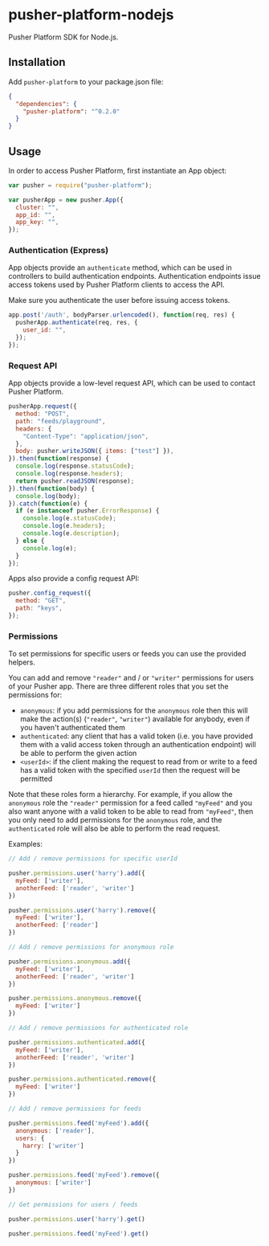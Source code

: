 # pusher-platform-nodejs

Pusher Platform SDK for Node.js.

## Installation

Add `pusher-platform` to your package.json file:

```json
{
  "dependencies": {
    "pusher-platform": "^0.2.0"
  }
}
```

## Usage

In order to access Pusher Platform, first instantiate an App object:

```js
var pusher = require("pusher-platform");

var pusherApp = new pusher.App({
  cluster: "",
  app_id: "",
  app_key: "",
});
```

### Authentication (Express)

App objects provide an `authenticate` method, which can be used in controllers
to build authentication endpoints. Authentication endpoints issue access tokens
used by Pusher Platform clients to access the API.

Make sure you authenticate the user before issuing access tokens.

```js
app.post('/auth', bodyParser.urlencoded(), function(req, res) {
  pusherApp.authenticate(req, res, {
    user_id: "",
  });
});
```

### Request API

App objects provide a low-level request API, which can be used to contact
Pusher Platform.

```js
pusherApp.request({
  method: "POST",
  path: "feeds/playground",
  headers: {
    "Content-Type": "application/json",
  },
  body: pusher.writeJSON({ items: ["test"] }),
}).then(function(response) {
  console.log(response.statusCode);
  console.log(response.headers);
  return pusher.readJSON(response);
}).then(function(body) {
  console.log(body);
}).catch(function(e) {
  if (e instanceof pusher.ErrorResponse) {
    console.log(e.statusCode);
    console.log(e.headers);
    console.log(e.description);
  } else {
    console.log(e);
  }
});
```

Apps also provide a config request API:

```js
pusher.config_request({
  method: "GET",
  path: "keys",
});
```

### Permissions

To set permissions for specific users or feeds you can use the provided helpers.

You can add and remove `"reader"` and / or `"writer"` permissions for users of your Pusher app. There are three different roles that you set the permissions for:

- `anonymous`: if you add permissions for the `anonymous` role then this will make the action(s) (`"reader"`, `"writer"`) available for anybody, even if you haven't authenticated them
- `authenticated`: any client that has a valid token (i.e. you have provided them with a valid access token through an authentication endpoint) will be able to perform the given action
- `<userId>`: if the client making the request to read from or write to a feed has a valid token with the specified `userId` then the request will be permitted

Note that these roles form a hierarchy. For example, if you allow the `anonymous` role the `"reader"` permission for a feed called `"myFeed"` and you also want anyone with a valid token to be able to read from `"myFeed"`, then you only need to add permissions for the `anonymous` role, and the `authenticated` role will also be able to perform the read request.

Examples:

```js
// Add / remove permissions for specific userId

pusher.permissions.user('harry').add({
  myFeed: ['writer'],
  anotherFeed: ['reader', 'writer']
})

pusher.permissions.user('harry').remove({
  myFeed: ['writer'],
  anotherFeed: ['reader']
})

// Add / remove permissions for anonymous role

pusher.permissions.anonymous.add({
  myFeed: ['writer'],
  anotherFeed: ['reader', 'writer']
})

pusher.permissions.anonymous.remove({
  myFeed: ['writer']
})

// Add / remove permissions for authenticated role

pusher.permissions.authenticated.add({
  myFeed: ['writer'],
  anotherFeed: ['reader', 'writer']
})

pusher.permissions.authenticated.remove({
  myFeed: ['writer']
})

// Add / remove permissions for feeds

pusher.permissions.feed('myFeed').add({
  anonymous: ['reader'],
  users: {
    harry: ['writer']
  }
})

pusher.permissions.feed('myFeed').remove({
  anonymous: ['writer']
})

// Get permissions for users / feeds

pusher.permissions.user('harry').get()

pusher.permissions.feed('myFeed').get()

```
